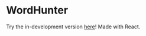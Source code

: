 # WordHunter

Try the in-development version [here](https://praccho.github.io/WordHunter/)! Made with React.
